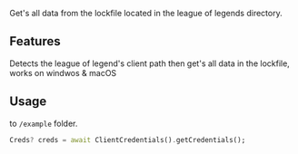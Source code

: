 Get's all data from the lockfile located in the league of legends directory.

## Features

Detects the league of legend's client path then get's all data in the lockfile, works on windwos & macOS

## Usage

to `/example` folder.

```dart
Creds? creds = await ClientCredentials().getCredentials();
```
